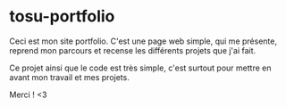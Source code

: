 # tosu-portfolio

Ceci est mon site portfolio. C'est une page web simple, qui me présente, reprend mon parcours et recense les différents projets que j'ai fait.

Ce projet ainsi que le code est très simple, c'est surtout pour mettre en avant mon travail et mes projets.

Merci ! <3
